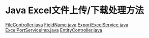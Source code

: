 # Java Excel文件上传/下载处理方法

[FileController.java]()
[FieldName.java]()
[ExportExcelService.java]()
[ExcelPortServiceImp.java]()
[EntityController.java]()